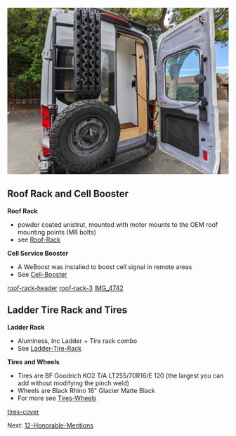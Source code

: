 ![ladder-tire-rack-outside-shower](img/ladder-tire-rack-outside-shower.jpg)

## Roof Rack and Cell Booster

**Roof Rack**
- powder coated unistrut, mounted with motor mounts to the OEM roof mounting points (M8 bolts)
- see [Roof-Rack](Roof-Rack.md)

**Cell Service Booster**
- A WeBoost was installed to boost cell signal in remote areas
- See [Cell-Booster](Cell-Booster.md)

[roof-rack-header](img/roof-rack-header.jpg)
[roof-rack-3](img/roof-rack-3.jpg)
[IMG_4742](img/IMG_4742.jpg)

## Ladder Tire Rack and Tires

**Ladder Rack** 
- Aluminess, Inc Ladder + Tire rack combo 
- See [Ladder-Tire-Rack](Ladder-Tire-Rack.md)

**Tires and Wheels**
- Tires are BF Goodrich KO2 T/A LT255/70R16/E 120 (the largest you can add without modifying the pinch weld)
- Wheels are Black Rhino 16" Glacier Matte Black
- For more see [Tires-Wheels](Tires-Wheels.md)

[tires-cover](img/tires-cover.jpg)


Next: [12-Honorable-Mentions](12-Honorable-Mentions.md)